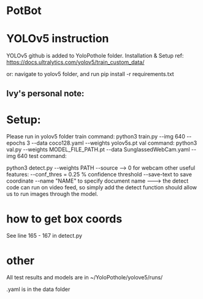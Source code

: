 # PotBot

# YOLOv5 instruction
YOLOv5 github is added to YoloPothole folder. 
Installation & Setup ref: https://docs.ultralytics.com/yolov5/train_custom_data/

or:
navigate to yolov5 folder, and run pip install -r requirements.txt 

## Ivy's personal note:
# Setup:
Please run in yolov5 folder
train command: python3 train.py --img 640 --epochs 3 --data coco128.yaml --weights yolov5s.pt
val command: python3 val.py --weights MODEL_FILE_PATH.pt --data SunglassedWebCam.yaml --img 640
test command: 

python3 detect.py --weights PATH --source --> 0 for webcam
other useful features: 
--conf_thres = 0.25 % confidence threshold
--save-text to save coordinate
--name "NAME" to specify document name
---> the detect code can run on video feed, so simply add the detect function should allow us to run images through the model. 

# how to get box coords
See line 165 - 167 in detect.py

# other
All test results and models are in ~/YoloPothole/yolove5/runs/

.yaml is in the data folder
